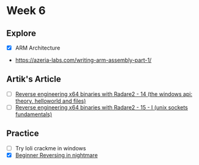 
# Week 6

## Explore
- [x] ARM Architecture
 - https://azeria-labs.com/writing-arm-assembly-part-1/

## Artik's Article
- [ ] [Reverse engineering x64 binaries with Radare2 - 14 (the windows api: theory, helloworld and files)](https://artik.blue/reversing-radare-14)
- [ ] [Reverse engineering x64 binaries with Radare2 - 15 - I (unix sockets fundamentals)](https://artik.blue/reversing-radare-15)

## Practice
- [ ] Try Ioli crackme in windows
- [x] [Beginner Reversing in nightmare](https://guyinatuxedo.github.io/index.html)
